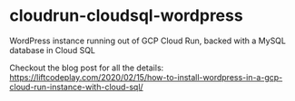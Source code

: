 # cloudrun-cloudsql-wordpress
WordPress instance running out of GCP Cloud Run, backed with a MySQL database in Cloud SQL

Checkout the blog post for all the details: https://liftcodeplay.com/2020/02/15/how-to-install-wordpress-in-a-gcp-cloud-run-instance-with-cloud-sql/
